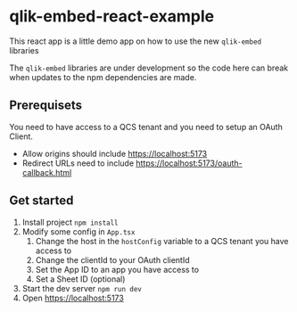 # qlik-embed-react-example

This react app is a little demo app on how to use the new `qlik-embed` libraries

The `qlik-embed` libraries are under development so the code here can break when updates to the npm dependencies are made.

## Prerequisets

You need to have access to a QCS tenant and you need to setup an OAuth Client.

- Allow origins should include <https://localhost:5173>
- Redirect URLs need to include <https://localhost:5173/oauth-callback.html>

## Get started

1. Install project `npm install`
2. Modify some config in `App.tsx`
   1. Change the host in the `hostConfig` variable to a QCS tenant you have access to
   2. Change the clientId to your OAuth clientId
   3. Set the App ID to an app you have access to
   4. Set a Sheet ID (optional)
3. Start the dev server `npm run dev`
4. Open <https://localhost:5173>
